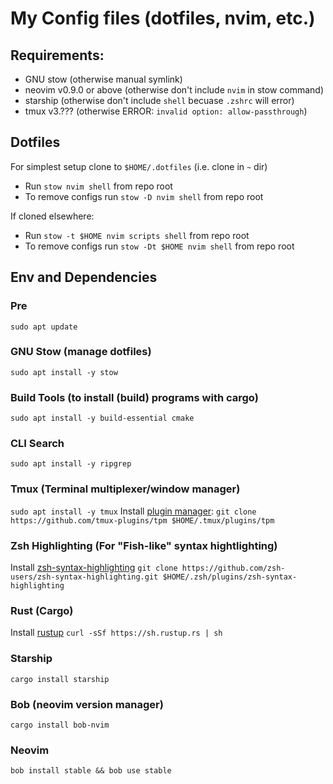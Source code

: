 # My Config files (dotfiles, nvim, etc.)

## Requirements:
- GNU stow (otherwise manual symlink)
- neovim v0.9.0 or above (otherwise don't include `nvim` in stow command)
- starship (otherwise don't include `shell` becuase `.zshrc` will error)
- tmux v3.??? (otherwise ERROR: `invalid option: allow-passthrough`)

## Dotfiles
For simplest setup clone to `$HOME/.dotfiles` (i.e. clone in `~` dir)
- Run `stow nvim shell` from repo root
- To remove configs run `stow -D nvim shell` from repo root

If cloned elsewhere:
- Run `stow -t $HOME nvim scripts shell` from repo root
- To remove configs run `stow -Dt $HOME nvim shell` from repo root

## Env and Dependencies
### Pre
`sudo apt update`

### GNU Stow (manage dotfiles)
`sudo apt install -y stow`

### Build Tools (to install (build) programs with cargo)
`sudo apt install -y build-essential cmake`

### CLI Search
`sudo apt install -y ripgrep`

### Tmux (Terminal multiplexer/window manager)
`sudo apt install -y tmux`
Install [plugin manager](https://github.com/tmux-plugins/tpm):
`git clone https://github.com/tmux-plugins/tpm $HOME/.tmux/plugins/tpm`

### Zsh Highlighting (For "Fish-like" syntax hightlighting)
Install [zsh-syntax-highlighting](https://github.com/zsh-users/zsh-syntax-highlighting)
`git clone https://github.com/zsh-users/zsh-syntax-highlighting.git $HOME/.zsh/plugins/zsh-syntax-highlighting`

### Rust (Cargo)
Install [rustup](https://www.rust-lang.org/tools/install)
`curl -sSf https://sh.rustup.rs | sh`

### Starship
`cargo install starship`

### Bob (neovim version manager)
`cargo install bob-nvim`

### Neovim
`bob install stable && bob use stable`
